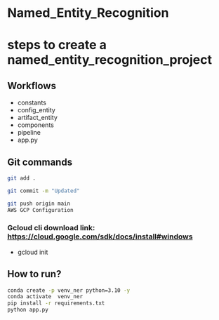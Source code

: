 # Named_Entity_Recognition

# steps to create a named_entity_recognition_project

## Workflows
- constants
- config_entity
- artifact_entity
- components
- pipeline
- app.py


## Git commands
```bash
git add .

git commit -m "Updated"

git push origin main
AWS GCP Configuration
```
### Gcloud cli download link: https://cloud.google.com/sdk/docs/install#windows

- gcloud init

## How to run?
```bash
conda create -p venv_ner python=3.10 -y
conda activate  venv_ner
pip install -r requirements.txt
python app.py
```